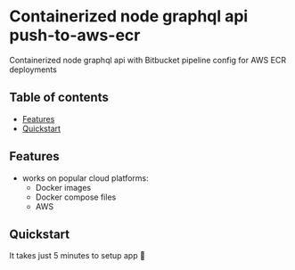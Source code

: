 # Containerized node graphql api push-to-aws-ecr
Containerized node graphql api with Bitbucket pipeline config for AWS ECR deployments

## Table of contents
- [Features](#features)
- [Quickstart](#quickstart)

## Features

- works on popular cloud platforms:
  - Docker images
  - Docker compose files
  - AWS

## Quickstart

It takes just 5 minutes to setup app  🚀
